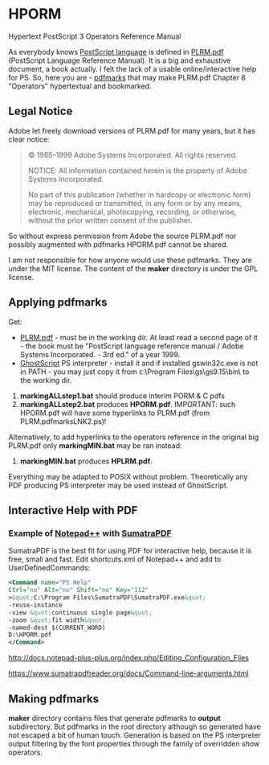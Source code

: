 # HPORM
Hypertext PostScript 3 Operators Reference Manual

As everybody knows [PostScript language](https://en.wikipedia.org/wiki/PostScript) is defined in
[PLRM.pdf](https://www.adobe.com/content/dam/acom/en/devnet/actionscript/articles/PLRM.pdf)
(PostScript Language Reference Manual). It is a big and exhaustive document, a book actually. 
I felt the lack of a usable online/interactive help for PS. So, here you are - 
[pdfmarks](https://www.adobe.com/content/dam/acom/en/devnet/acrobat/pdfs/pdfmark_reference.pdf) 
that may make PLRM.pdf Chapter 8 "Operators" hypertextual and bookmarked.

## Legal Notice
Adobe let freely download versions of PLRM.pdf for many years, but it has clear notice:
> © 1985–1999 Adobe Systems Incorporated. All rights reserved.
> 
> NOTICE: All information contained herein is the property of Adobe Systems Incorporated.
> 
> No part of this publication (whether in hardcopy or electronic form) may be reproduced
> or transmitted, in any form or by any means, electronic, mechanical, photocopying,
> recording, or otherwise, without the prior written consent of the publisher.
> 

So without express permission from Adobe the source PLRM.pdf nor possibly augmented with pdfmarks HPORM.pdf cannot be shared.

I am not responsible for how anyone would use these pdfmarks.
They are under the MIT license. The content of the **maker** directory is under the GPL license.

## Applying pdfmarks
Get:
* [PLRM.pdf](https://www.adobe.com/content/dam/acom/en/devnet/actionscript/articles/PLRM.pdf) -
  must be in the working dir. At least read a second page of it - the book must be 
  "PostScript language reference manual / Adobe Systems Incorporated. - 3rd ed." of a year 1999.
* [GhostScript](https://www.ghostscript.com/) PS interpreter -
  install it and if installed gswin32c.exe is not in PATH - 
  you may just copy it from c:\Program Files\gs\gs9.15\bin\ to the working dir.

1. **markingALLstep1.bat** should produce interim PORM & C pdfs
2. **markingALLstep2.bat** produces **HPORM.pdf**.
   IMPORTANT: such HPORM.pdf will have some hyperlinks to PLRM.pdf (from PLRM.pdfmarksLNK2.ps)!

Alternatively, to add hyperlinks to the operators reference in the original big PLRM.pdf only **markingMIN.bat** may be ran instead:
1. **markingMIN.bat** produces **HPLRM.pdf**.

Everything may be adapted to POSIX without problem.
Theoretically any PDF producing PS interpreter may be used instead of GhostScript.

## Interactive Help with PDF
### Example of [Notepad++](https://notepad-plus-plus.org/) with [SumatraPDF](https://www.sumatrapdfreader.org/)
SumatraPDF is the best fit for using PDF for interactive help, because it is free, small and fast.
Edit shortcuts.xml of Notepad++ and add to UserDefinedCommands:
```xml
<Command name="PS Help" 
Ctrl="no" Alt="no" Shift="no" Key="112"
>&quot;C:\Program Files\SumatraPDF\SumatraPDF.exe&quot; 
-reuse-instance 
-view &quot;continuous single page&quot; 
-zoom &quot;fit width&quot; 
-named-dest $(CURRENT_WORD) 
D:\HPORM.pdf
</Command>
```

http://docs.notepad-plus-plus.org/index.php/Editing_Configuration_Files

https://www.sumatrapdfreader.org/docs/Command-line-arguments.html

## Making pdfmarks
**maker** directory contains files that generate pdfmarks to **output** subdirectory. 
But pdfmarks in the root directory although so generated have not escaped a bit of human touch.
Generation is based on the PS interpreter output filtering by the font properties through the family of overridden *show* operators.

